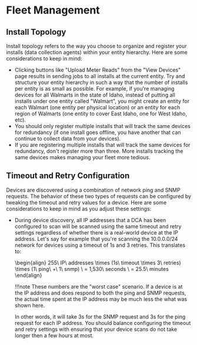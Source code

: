 # Fleet Management
## Install Topology
Install topology refers to the way you choose to organize and register your installs (data collection agents) within your entity hierarchy. Here are some considerations to keep in mind:

* Clicking buttons like "Upload Meter Reads" from the "View Devices" page results in sending jobs to all installs at the current entity. Try and structure your entity hierarchy in such a way that the number of installs per entity is as small as possible. For example, if you're managing devices for all Walmarts in the state of Idaho, instead of putting all installs under one entity called "Walmart", you might create an entity for each Walmart (one entity per physical location) or an entity for each region of Walmarts (one entity to cover East Idaho, one for West Idaho, etc).
* You should only register multiple installs that will track the same devices for redundancy (if one install goes offline, you have another that can continue to collect data from your devices).
* If you are registering multiple installs that will track the same devices for redundancy, don't register more than three. More installs tracking the same devices makes managing your fleet more tedious.

## Timeout and Retry Configuration
Devices are discovered using a combination of network ping and SNMP requests. The behavior of these two types of requests can be configured by tweaking the timeout and retry values for a device. Here are some considerations to keep in mind as you adjust these settings:

* During device discovery, all IP addresses that a DCA has been configured to scan will be scanned using the same timeout and retry settings regardless of whether there is a real-world device at the IP address. Let's say for example that you're scanning the 10.0.0.0/24 network for devices using a timeout of 1s and 3 retries. This translates to:

    \begin{align}
    255\ IP\ addresses \times (1s\ timeout \times 3\ retries) \times (1\ ping\ +\ 1\ snmp) \\
     = 1,530\ seconds \\
     = 25.5\ minutes
    \end{align}

    !!!note 
        These numbers are the "worst case" scenario. If a device is at the IP address and does respond to both the ping and SNMP requests, the actual time spent at the IP address may be much less the what was shown here.
    
    In other words, it will take 3s for the SNMP request and 3s for the ping request for each IP address. You should balance configuring the timeout and retry settings with ensuring that your device scans do not take longer then a few hours at most.
